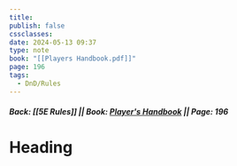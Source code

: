 ```yaml
---
title: 
publish: false
cssclasses: 
date: 2024-05-13 09:37
type: note
book: "[[Players Handbook.pdf]]"
page: 196
tags:
  - DnD/Rules
---
```

##### Back: [[5E Rules]] || Book: [Player's Handbook](https://drive.google.com/drive/folders/1O5bhpYizcIT5xxAoLOuzCRht_PVS7VSG?usp=sharing) || Page: 196
# Heading
